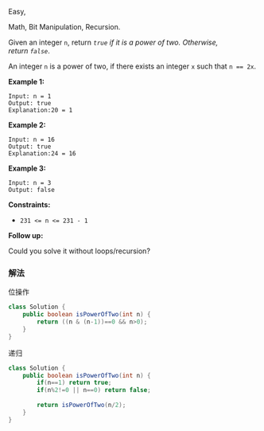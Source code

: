 Easy,  

Math, Bit Manipulation, Recursion.

Given an integer `n`, return *`true` if it is a power of two. Otherwise, return `false`*.

An integer `n` is a power of two, if there exists an integer `x` such that `n == 2x`.

**Example 1:**

```
Input: n = 1
Output: true
Explanation:20 = 1

```

**Example 2:**

```
Input: n = 16
Output: true
Explanation:24 = 16

```

**Example 3:**

```
Input: n = 3
Output: false

```

**Constraints:**

- `231 <= n <= 231 - 1`

**Follow up:**

Could you solve it without loops/recursion?

### 解法

位操作
```java
class Solution {
    public boolean isPowerOfTwo(int n) {
        return ((n & (n-1))==0 && n>0);
    }
}
```

递归
```java
class Solution {
    public boolean isPowerOfTwo(int n) {
        if(n==1) return true;
        if(n%2!=0 || n==0) return false;
        
        return isPowerOfTwo(n/2);
    }
}
```